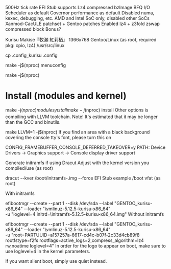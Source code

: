 500Hz tick rate
EFI Stub supports
Lz4 compressed bzImage
BFQ I/O Scheduler as default
Governor performance as default
Disabled numa, kexec, debugging, etc.
AMD and Intel SoC only, disabled other SoCs
Xanmod-CacULE patchset + Gentoo patches
Enabled lz4 + z3fold zswap compressed block
Bonus?

Kurisu Makise『牧瀬 紅莉栖』 1366x768
Gentoo/Linux (as root, required pkg: cpio, lz4)
/usr/src/linux

cp .config_kurisu .config

make -j$(nproc) menuconfig

make -j$(nproc)

# Install (modules and kernel)
make -j$(nproc) modules_install
make -j$(nproc) install
Other options is compiling with LLVM toolchain.
Note! It's estimated that it may be longer than the GCC and binutils.

make LLVM=1 -j$(nproc)
If you find an area with a black background covering the console tty's font, please turn this on

CONFIG_FRAMEBUFFER_CONSOLE_DEFERRED_TAKEOVER=y
PATH:
Device Drivers -> Graphics support -> Console display driver support

Generate initramfs if using
Dracut
Adjust with the kernel version you compiled/use (as root)

dracut --kver <version> /boot/initramfs-<version>.img --force
EFI Stub example /boot vfat
(as root)

With initramfs

efibootmgr --create --part 1 --disk /dev/sda --label "GENTOO_kurisu-x86_64" --loader "\vmlinuz-5.12.5-kurisu-x86_64" \
-u "loglevel=4 initrd=\initramfs-5.12.5-kurisu-x86_64.img"
Without initramfs

efibootmgr --create --part 1 --disk /dev/sda --label "GENTOO_kurisu-x86_64" --loader "\vmlinuz-5.12.5-kurisu-x86_64" \
-u "root=PARTUUID=a157257a-6617-cd4c-b07f-2c33d4cb89f8 rootfstype=f2fs rootflags=active_logs=2,compress_algorithm=lz4 rw,noatime loglevel=4"
In order for the logo to appear on boot, make sure to use loglevel=4 in the kernel parameters.



If you want silent boot, simply use quiet instead.


